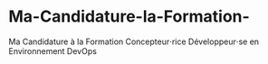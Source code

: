 # Ma-Candidature-la-Formation-
Ma Candidature à la Formation Concepteur⋅rice Développeur⋅se en         Environnement DevOps
